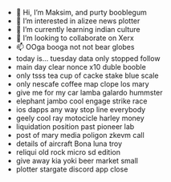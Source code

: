 - 👋 Hi, I’m Maksim, and purty booblegum
- 👀 I’m interested in alizee news plotter
- 🌱 I’m currently learning indian culture
- 💞️ I’m looking to collaborate on Xerx
- 📫 OOga booga not not bear globes
- today is... tuesday data only stopped follow
- main day clear nonce x10 duble booble
- only tsss tea cup of cacke stake blue scale
- only nescafe coffee map clope los mary
- give me for my car lamba galardo hummster
- elephant jambo cool engage strike race
- ios dapps any way stop line everybody
- geely cool ray motocicle harley money
- liquidation position past pioneer lab
- post of mary media poligon zkevm call
- details of aircraft Bona luna troy
- reliqui old rock micro sd edition
- give away kia yoki beer market small
- plotter stargate discord app close
